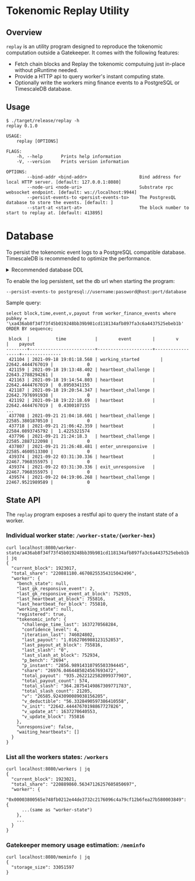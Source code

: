 # Tokenomic Replay Utility

## Overview

`replay` is an utility program designed to reproduce the tokenomic computation outside a Gatekeeper. It comes with the following features:

- Fetch chain blocks and Replay the tokenomic computuing just in-place without pRuntime needed.
- Provide a HTTP api to query worker's instant computing state.
- Optionally write the workers ming finance events to a PostgreSQL or TimescaleDB database.

## Usage

```
$ ./target/release/replay -h
replay 0.1.0

USAGE:
    replay [OPTIONS]

FLAGS:
    -h, --help       Prints help information
    -V, --version    Prints version information

OPTIONS:
        --bind-addr <bind-addr>                    Bind address for local HTTP server. [default: 127.0.0.1:8080]
        --node-uri <node-uri>                      Substrate rpc websocket endpoint. [default: ws://localhost:9944]
        --persist-events-to <persist-events-to>    The PostgresQL database to store the events. [default: ]
        --start-at <start-at>                      The block number to start to replay at. [default: 413895]
```

# Database

To persist the tokenomic event logs to a PostgreSQL compatible database. TimescaleDB is recommended to optimize the performance.

<details>
  <summary>Recommended database DDL</summary>

  ```sql
  DROP TABLE IF EXISTS "worker_finance_events";
  CREATE TABLE "worker_finance_events" (
              "sequence" bigint NOT NULL,
              "pubkey" bytea NOT NULL,
              "block" integer NOT NULL,
              "time" timestamp without time zone NOT NULL,
              "event" text NOT NULL,
              "v" numeric NOT NULL,
              "p" numeric NOT NULL,
              "payout" numeric NOT NULL,
              PRIMARY KEY("time", "sequence")
  ) WITH (oids = false);

  -- If you run it on TimescaleDB, a hypertable can significant optimize the storage and querying
  -- Doc: https://docs.timescale.com/api/latest/hypertable/create_hypertable/#optional-arguments
  SELECT create_hypertable(
              'worker_finance_events',
              'time',
              chunk_time_interval := interval '7 days'
  );
  ```

</details>

To enable the log persistent, set the db url when starting the program:

```
--persist-events-to postgresql://username:password@host:port/database
```

Sample query:

```
select block,time,event,v,payout from worker_finance_events where pubkey = '\xa436ab8f34f73f45b019248bb39b981cd118134afb897fa3c6a4437525ebeb1b' ORDER BY sequence;

 block  |          time           |        event        |        v         |    payout
--------+-------------------------+---------------------+------------------+---------------
 421104 | 2021-09-18 19:01:18.568 | working_started        | 22642.4444767019 |             0
 421159 | 2021-09-18 19:13:48.402 | heartbeat_challenge | 22643.2788294261 |             0
 421163 | 2021-09-18 19:14:54.803 | heartbeat           | 22642.4444767019 |  0.8950341155
 421187 | 2021-09-18 19:20:54.347 | heartbeat_challenge | 22642.7976991938 |             0
 421192 | 2021-09-18 19:22:18.69  | heartbeat           | 22642.4444767019 |  0.4300107155
...
 437708 | 2021-09-21 21:04:18.601 | heartbeat_challenge | 22585.3801870510 |             0
 437718 | 2021-09-21 21:06:42.359 | heartbeat           | 22584.0893745792 |  1.4225321574
 437796 | 2021-09-21 21:24:18.3   | heartbeat_challenge | 22585.2887122098 |             0
 437807 | 2021-09-21 21:26:48.481 | enter_unresponsive  | 22585.4600513300 |             0
 439374 | 2021-09-22 03:31:30.336 | heartbeat           | 22467.7960355975 |             0
 439374 | 2021-09-22 03:31:30.336 | exit_unresponsive   | 22467.7960355975 |             0
 439574 | 2021-09-22 04:19:06.268 | heartbeat_challenge | 22467.9521989589 |             0
```

## State API

The `replay` program exposes a restful api to query the instant state of a worker.

### Individual worker state: `/worker-state/{worker-hex}`

```
curl localhost:8080/worker-state/a436ab8f34f73f45b019248bb39b981cd118134afb897fa3c6a4437525ebeb1b | jq
{
  "current_block": 1923017,
  "total_share": "220881180.46708255354315042496",
  "worker": {
    "bench_state": null,
    "last_gk_responsive_event": 2,
    "last_gk_responsive_event_at_block": 752935,
    "last_heartbeat_at_block": 755816,
    "last_heartbeat_for_block": 755810,
    "working_state": null,
    "registered": true,
    "tokenomic_info": {
      "challenge_time_last": 1637270568284,
      "confidence_level": 4,
      "iteration_last": 746024802,
      "last_payout": "1.0162706988123152853",
      "last_payout_at_block": 755816,
      "last_slash": "0",
      "last_slash_at_block": 752934,
      "p_bench": "2694",
      "p_instant": "2856.98914310795503394445",
      "share": "26976.0464485024567693472",
      "total_payout": "935.2622122582099377903",
      "total_payout_count": 574,
      "total_slash": "364.28754149867309771783",
      "total_slash_count": 21205,
      "v": "26585.9243090089038156205",
      "v_deductible": "56.3328490597386410558",
      "v_init": "22642.44447670198867727826",
      "v_update_at": 1637270640553,
      "v_update_block": 755816
    },
    "unresponsive": false,
    "waiting_heartbeats": []
  }
}
```

### List all the workers states: `/workers`

```
curl localhost:8080/workers | jq
{
  "current_block": 1923021,
  "total_share": "220889860.56347126257605850697",
  "worker": {
    "0x00003800565e748fb0212e44de3732c2176096c4a79cf12b6fea27b580003849": {
      ...(same as "worker-state")
    },
    ...
  }
}
```

### Gatekeeper memory usage estimation: `/meminfo`

```
curl localhost:8080/meminfo | jq
{
  "storage_size": 33051597
}
```
